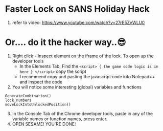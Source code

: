 # Faster Lock on SANS Holiday Hack

1. refer to video: https://www.youtube.com/watch?v=27rE5ZvWLU0 

# Or.... do it the hacker way..😎
1. Right click - Inspect element on the iframe of the lock. To open up the developer tools
    - In the Elements Tab, Find the `<script> { the game code logic is in here } </script>` copy the script
    - I recommend copy and pasting the javascript code into Notepad++ and inspect the code
2. You will notice some interesting (global) variables and functions
  ```
  GenerateCombination()
  lock_numbers
  moveLockIntoUnlockedPosition()
  ```

3. In the Console Tab of the Chrome developer tools, paste in any of the variable names or function names, press enter. 
4. OPEN SESAME! YOU'RE DONE!